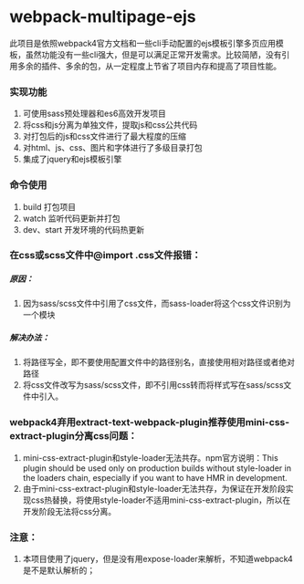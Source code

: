 # webpack-multipage-ejs
此项目是依照webpack4官方文档和一些cli手动配置的ejs模板引擎多页应用模板，虽然功能没有一些cli强大，但是可以满足正常开发需求。比较简陋，没有引用多余的插件、多余的包，从一定程度上节省了项目内存和提高了项目性能。

### 实现功能
1. 可使用sass预处理器和es6高效开发项目
2. 将css和js分离为单独文件，提取js和css公共代码
3. 对打包后的js和css文件进行了最大程度的压缩
4. 对html、js、css、图片和字体进行了多级目录打包
5. 集成了jquery和ejs模板引擎

### 命令使用
1. build 打包项目
2. watch 监听代码更新并打包
3. dev、start 开发环境的代码热更新

### 在css或scss文件中@import .css文件报错：
##### 原因：
1. 因为sass/scss文件中引用了css文件，而sass-loader将这个css文件识别为一个模块
##### 解决办法：
1. 将路径写全，即不要使用配置文件中的路径别名，直接使用相对路径或者绝对路径
2. 将css文件改写为sass/scss文件，即不引用css转而将样式写在sass/scss文件中引入。

### webpack4弃用extract-text-webpack-plugin推荐使用mini-css-extract-plugin分离css问题：
1. mini-css-extract-plugin和style-loader无法共存。npm官方说明：This plugin should be used only on production builds without style-loader in the loaders chain, especially if you want to have HMR in development.
2. 由于mini-css-extract-plugin和style-loader无法共存，为保证在开发阶段实现css热替换，将使用style-loader不适用mini-css-extract-plugin，所以在开发阶段无法将css分离。

### 注意：
1. 本项目使用了jquery，但是没有用expose-loader来解析，不知道webpack4是不是默认解析的；
